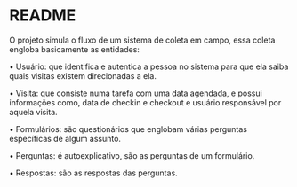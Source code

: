 # README

O projeto simula o fluxo de um sistema de coleta em campo, essa coleta engloba basicamente
as entidades:

• Usuário: que identifica e autentica a pessoa no sistema para que ela saiba quais visitas
existem direcionadas a ela.

• Visita: que consiste numa tarefa com uma data agendada, e possui informações como,
data de checkin e checkout e usuário responsável por aquela visita.

• Formulários: são questionários que englobam várias perguntas específicas de algum
assunto.

• Perguntas: é autoexplicativo, são as perguntas de um formulário.

• Respostas: são as respostas das perguntas.

